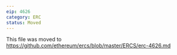```yaml
---
eip: 4626
category: ERC
status: Moved
---
```


This file was moved to https://github.com/ethereum/ercs/blob/master/ERCS/erc-4626.md
